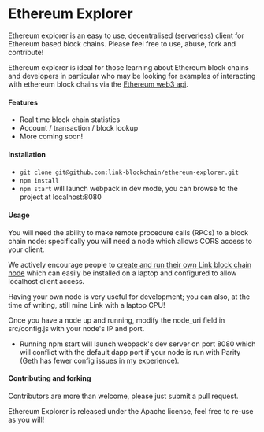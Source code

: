 # Ethereum Explorer

Ethereum explorer is an easy to use, decentralised (serverless) client for Ethereum based
block chains. Please feel free to use, abuse, fork and contribute!

Ethereum explorer is ideal for those learning about Ethereum block chains and developers
in particular who may be looking for examples of interacting with ethereum block chains via
the [Ethereum web3 api](https://github.com/ethereum/wiki/wiki/JavaScript-API).

#### Features

- Real time block chain statistics
- Account / transaction / block lookup
- More coming soon!

#### Installation

- `git clone git@github.com:link-blockchain/ethereum-explorer.git`
- `npm install`
- `npm start` will launch webpack in dev mode, you can browse to the project at localhost:8080

#### Usage

You will need the ability to make remote procedure calls (RPCs) to a block chain node: specifically you will
need a node which allows CORS access to your client.

We actively encourage people to [create and run their own Link block chain node](http://docs.link-blockchain.org/en/latest/configuration.html) which
can easily be installed on a laptop and configured to allow localhost client access.

Having your own node is very useful for development; you can also, at the time of writing, still mine Link with a laptop CPU!

Once you have a node up and running, modify the node_uri field in src/config.js with your node's IP and port.

- Running npm start will launch webpack's dev server on port 8080 which will conflict with the
default dapp port if your node is run with Parity (Geth has fewer config issues in my experience).

#### Contributing and forking

Contributors are more than welcome, please just submit a pull request.

Ethereum Explorer is released under the Apache license, feel free to re-use as you will!

